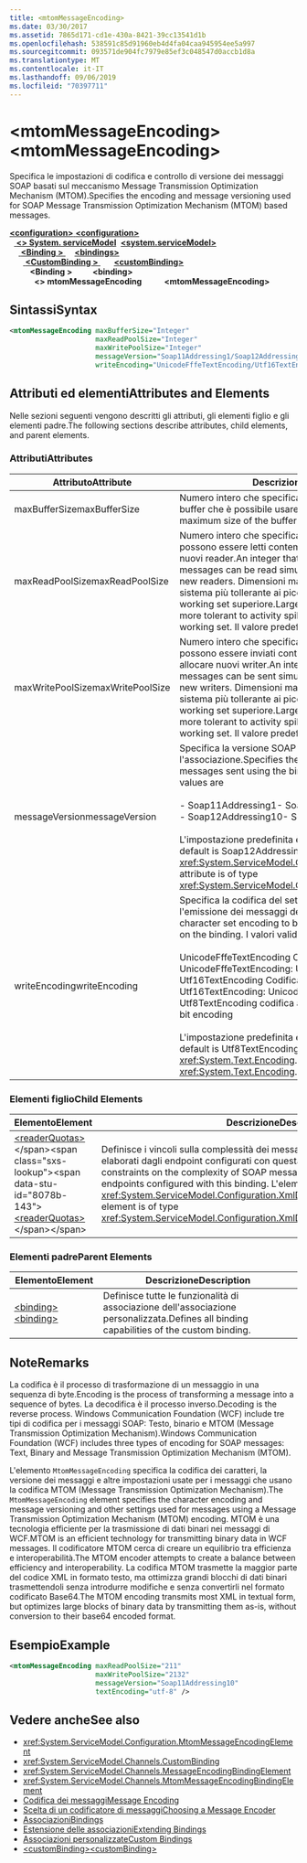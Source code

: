 ```yaml
---
title: <mtomMessageEncoding>
ms.date: 03/30/2017
ms.assetid: 7865d171-cd1e-430a-8421-39cc13541d1b
ms.openlocfilehash: 538591c85d91960eb4d4fa04caa945954ee5a997
ms.sourcegitcommit: 093571de904fc7979e85ef3c048547d0accb1d8a
ms.translationtype: MT
ms.contentlocale: it-IT
ms.lasthandoff: 09/06/2019
ms.locfileid: "70397711"
---
```

# <a name="mtommessageencoding"></a><span data-ttu-id="8078b-101">\<mtomMessageEncoding></span><span class="sxs-lookup"><span data-stu-id="8078b-101">\<mtomMessageEncoding></span></span>
<span data-ttu-id="8078b-102">Specifica le impostazioni di codifica e controllo di versione dei messaggi SOAP basati sul meccanismo Message Transmission Optimization Mechanism (MTOM).</span><span class="sxs-lookup"><span data-stu-id="8078b-102">Specifies the encoding and message versioning used for SOAP Message Transmission Optimization Mechanism (MTOM) based messages.</span></span>  
  
<span data-ttu-id="8078b-103">[ **\<configuration>** ](../configuration-element.md)</span><span class="sxs-lookup"><span data-stu-id="8078b-103">[**\<configuration>**](../configuration-element.md)</span></span>\
<span data-ttu-id="8078b-104">&nbsp;&nbsp;[ **\<> System. serviceModel**](system-servicemodel.md)</span><span class="sxs-lookup"><span data-stu-id="8078b-104">&nbsp;&nbsp;[**\<system.serviceModel>**](system-servicemodel.md)</span></span>\
<span data-ttu-id="8078b-105">&nbsp;&nbsp;&nbsp;&nbsp;[ **\<Binding >** ](bindings.md)</span><span class="sxs-lookup"><span data-stu-id="8078b-105">&nbsp;&nbsp;&nbsp;&nbsp;[**\<bindings>**](bindings.md)</span></span>\
<span data-ttu-id="8078b-106">&nbsp;&nbsp;&nbsp;&nbsp;&nbsp;&nbsp;[ **\<CustomBinding >** ](custombinding.md)</span><span class="sxs-lookup"><span data-stu-id="8078b-106">&nbsp;&nbsp;&nbsp;&nbsp;&nbsp;&nbsp;[**\<customBinding>**](custombinding.md)</span></span>\
<span data-ttu-id="8078b-107">&nbsp;&nbsp;&nbsp;&nbsp;&nbsp;&nbsp;&nbsp;&nbsp; **\<Binding >** </span><span class="sxs-lookup"><span data-stu-id="8078b-107">&nbsp;&nbsp;&nbsp;&nbsp;&nbsp;&nbsp;&nbsp;&nbsp;**\<binding>**</span></span>\
<span data-ttu-id="8078b-108">&nbsp;&nbsp;&nbsp;&nbsp;&nbsp;&nbsp;&nbsp;&nbsp;&nbsp;&nbsp; **\<> mtomMessageEncoding**</span><span class="sxs-lookup"><span data-stu-id="8078b-108">&nbsp;&nbsp;&nbsp;&nbsp;&nbsp;&nbsp;&nbsp;&nbsp;&nbsp;&nbsp;**\<mtomMessageEncoding>**</span></span>  
  
## <a name="syntax"></a><span data-ttu-id="8078b-109">Sintassi</span><span class="sxs-lookup"><span data-stu-id="8078b-109">Syntax</span></span>  
  
```xml  
<mtomMessageEncoding maxBufferSize="Integer"
                     maxReadPoolSize="Integer"
                     maxWritePoolSize="Integer"
                     messageVersion="Soap11Addressing1/Soap12Addressing10"
                     writeEncoding="UnicodeFffeTextEncoding/Utf16TextEncoding/Utf8TextEncoding" />
```  
  
## <a name="attributes-and-elements"></a><span data-ttu-id="8078b-110">Attributi ed elementi</span><span class="sxs-lookup"><span data-stu-id="8078b-110">Attributes and Elements</span></span>  
 <span data-ttu-id="8078b-111">Nelle sezioni seguenti vengono descritti gli attributi, gli elementi figlio e gli elementi padre.</span><span class="sxs-lookup"><span data-stu-id="8078b-111">The following sections describe attributes, child elements, and parent elements.</span></span>  
  
### <a name="attributes"></a><span data-ttu-id="8078b-112">Attributi</span><span class="sxs-lookup"><span data-stu-id="8078b-112">Attributes</span></span>  
  
|<span data-ttu-id="8078b-113">Attributo</span><span class="sxs-lookup"><span data-stu-id="8078b-113">Attribute</span></span>|<span data-ttu-id="8078b-114">Descrizione</span><span class="sxs-lookup"><span data-stu-id="8078b-114">Description</span></span>|  
|---------------|-----------------|  
|<span data-ttu-id="8078b-115">maxBufferSize</span><span class="sxs-lookup"><span data-stu-id="8078b-115">maxBufferSize</span></span>|<span data-ttu-id="8078b-116">Numero intero che specifica la dimensione massima del buffer che è possibile usare.</span><span class="sxs-lookup"><span data-stu-id="8078b-116">An integer that specifies the maximum size of the buffer that can be used.</span></span>|  
|<span data-ttu-id="8078b-117">maxReadPoolSize</span><span class="sxs-lookup"><span data-stu-id="8078b-117">maxReadPoolSize</span></span>|<span data-ttu-id="8078b-118">Numero intero che specifica il numero di messaggi che possono essere letti contemporaneamente senza allocare nuovi reader.</span><span class="sxs-lookup"><span data-stu-id="8078b-118">An integer that specifies how many messages can be read simultaneously without allocating new readers.</span></span> <span data-ttu-id="8078b-119">Dimensioni maggiori del pool rendono il sistema più tollerante ai picchi di attività al costo di un working set superiore.</span><span class="sxs-lookup"><span data-stu-id="8078b-119">Larger pool sizes make the system more tolerant to activity spikes at the cost of a larger working set.</span></span> <span data-ttu-id="8078b-120">Il valore predefinito è 64.</span><span class="sxs-lookup"><span data-stu-id="8078b-120">The default is 64.</span></span>|  
|<span data-ttu-id="8078b-121">maxWritePoolSize</span><span class="sxs-lookup"><span data-stu-id="8078b-121">maxWritePoolSize</span></span>|<span data-ttu-id="8078b-122">Numero intero che specifica il numero di messaggi che possono essere inviati contemporaneamente senza allocare nuovi writer.</span><span class="sxs-lookup"><span data-stu-id="8078b-122">An integer that specifies how many messages can be sent simultaneously without allocating new writers.</span></span> <span data-ttu-id="8078b-123">Dimensioni maggiori del pool rendono il sistema più tollerante ai picchi di attività al costo di un working set superiore.</span><span class="sxs-lookup"><span data-stu-id="8078b-123">Larger pool sizes make the system more tolerant to activity spikes at the cost of a larger working set.</span></span> <span data-ttu-id="8078b-124">Il valore predefinito è 16.</span><span class="sxs-lookup"><span data-stu-id="8078b-124">The default is 16.</span></span>|  
|<span data-ttu-id="8078b-125">messageVersion</span><span class="sxs-lookup"><span data-stu-id="8078b-125">messageVersion</span></span>|<span data-ttu-id="8078b-126">Specifica la versione SOAP dei messaggi inviati usando l'associazione.</span><span class="sxs-lookup"><span data-stu-id="8078b-126">Specifies the SOAP version of the messages sent using the binding.</span></span> <span data-ttu-id="8078b-127">I valori validi sono:</span><span class="sxs-lookup"><span data-stu-id="8078b-127">Valid values are</span></span><br /><br /> <span data-ttu-id="8078b-128">- Soap11Addressing1</span><span class="sxs-lookup"><span data-stu-id="8078b-128">-   Soap11Addressing1</span></span><br /><span data-ttu-id="8078b-129">- Soap12Addressing10</span><span class="sxs-lookup"><span data-stu-id="8078b-129">-   Soap12Addressing10</span></span><br /><br /> <span data-ttu-id="8078b-130">L'impostazione predefinita è Soap12Addressing10.</span><span class="sxs-lookup"><span data-stu-id="8078b-130">The default is Soap12Addressing10.</span></span> <span data-ttu-id="8078b-131">L'attributo è di tipo <xref:System.ServiceModel.Channels.MessageVersion>.</span><span class="sxs-lookup"><span data-stu-id="8078b-131">This attribute is of type <xref:System.ServiceModel.Channels.MessageVersion>.</span></span>|  
|<span data-ttu-id="8078b-132">writeEncoding</span><span class="sxs-lookup"><span data-stu-id="8078b-132">writeEncoding</span></span>|<span data-ttu-id="8078b-133">Specifica la codifica del set di caratteri da usare per l'emissione dei messaggi dell'associazione.</span><span class="sxs-lookup"><span data-stu-id="8078b-133">Specifies the character set encoding to be used for emitting messages on the binding.</span></span> <span data-ttu-id="8078b-134">I valori validi sono:</span><span class="sxs-lookup"><span data-stu-id="8078b-134">Valid values are</span></span><br /><br /> <span data-ttu-id="8078b-135">UnicodeFffeTextEncoding Codifica Unicode BigEndian</span><span class="sxs-lookup"><span data-stu-id="8078b-135">-   UnicodeFffeTextEncoding: Unicode BigEndian encoding</span></span><br /><span data-ttu-id="8078b-136">Utf16TextEncoding Codifica Unicode</span><span class="sxs-lookup"><span data-stu-id="8078b-136">-   Utf16TextEncoding: Unicode encoding</span></span><br /><span data-ttu-id="8078b-137">Utf8TextEncoding codifica a 8 bit</span><span class="sxs-lookup"><span data-stu-id="8078b-137">-   Utf8TextEncoding: 8-bit encoding</span></span><br /><br /> <span data-ttu-id="8078b-138">L'impostazione predefinita è Utf8TextEncoding.</span><span class="sxs-lookup"><span data-stu-id="8078b-138">The default is Utf8TextEncoding.</span></span> <span data-ttu-id="8078b-139">L'attributo è di tipo <xref:System.Text.Encoding>.</span><span class="sxs-lookup"><span data-stu-id="8078b-139">This attribute is of type <xref:System.Text.Encoding>.</span></span>|  
  
### <a name="child-elements"></a><span data-ttu-id="8078b-140">Elementi figlio</span><span class="sxs-lookup"><span data-stu-id="8078b-140">Child Elements</span></span>  
  
|<span data-ttu-id="8078b-141">Elemento</span><span class="sxs-lookup"><span data-stu-id="8078b-141">Element</span></span>|<span data-ttu-id="8078b-142">Descrizione</span><span class="sxs-lookup"><span data-stu-id="8078b-142">Description</span></span>|  
|-------------|-----------------|  
|<span data-ttu-id="8078b-143">[\<readerQuotas>](https://docs.microsoft.com/previous-versions/dotnet/netframework-4.0/ms731325(v=vs.100))</span><span class="sxs-lookup"><span data-stu-id="8078b-143">[\<readerQuotas>](https://docs.microsoft.com/previous-versions/dotnet/netframework-4.0/ms731325(v=vs.100))</span></span>|<span data-ttu-id="8078b-144">Definisce i vincoli sulla complessità dei messaggi SOAP che possono essere elaborati dagli endpoint configurati con questa associazione.</span><span class="sxs-lookup"><span data-stu-id="8078b-144">Defines the constraints on the complexity of SOAP messages that can be processed by endpoints configured with this binding.</span></span> <span data-ttu-id="8078b-145">L'elemento è di tipo <xref:System.ServiceModel.Configuration.XmlDictionaryReaderQuotasElement>.</span><span class="sxs-lookup"><span data-stu-id="8078b-145">This element is of type <xref:System.ServiceModel.Configuration.XmlDictionaryReaderQuotasElement>.</span></span>|  
  
### <a name="parent-elements"></a><span data-ttu-id="8078b-146">Elementi padre</span><span class="sxs-lookup"><span data-stu-id="8078b-146">Parent Elements</span></span>  
  
|<span data-ttu-id="8078b-147">Elemento</span><span class="sxs-lookup"><span data-stu-id="8078b-147">Element</span></span>|<span data-ttu-id="8078b-148">Descrizione</span><span class="sxs-lookup"><span data-stu-id="8078b-148">Description</span></span>|  
|-------------|-----------------|  
|[<span data-ttu-id="8078b-149">\<binding></span><span class="sxs-lookup"><span data-stu-id="8078b-149">\<binding></span></span>](../../../misc/binding.md)|<span data-ttu-id="8078b-150">Definisce tutte le funzionalità di associazione dell'associazione personalizzata.</span><span class="sxs-lookup"><span data-stu-id="8078b-150">Defines all binding capabilities of the custom binding.</span></span>|  
  
## <a name="remarks"></a><span data-ttu-id="8078b-151">Note</span><span class="sxs-lookup"><span data-stu-id="8078b-151">Remarks</span></span>  
 <span data-ttu-id="8078b-152">La codifica è il processo di trasformazione di un messaggio in una sequenza di byte.</span><span class="sxs-lookup"><span data-stu-id="8078b-152">Encoding is the process of transforming a message into a sequence of bytes.</span></span> <span data-ttu-id="8078b-153">La decodifica è il processo inverso.</span><span class="sxs-lookup"><span data-stu-id="8078b-153">Decoding is the reverse process.</span></span> <span data-ttu-id="8078b-154">Windows Communication Foundation (WCF) include tre tipi di codifica per i messaggi SOAP: Testo, binario e MTOM (Message Transmission Optimization Mechanism).</span><span class="sxs-lookup"><span data-stu-id="8078b-154">Windows Communication Foundation (WCF) includes three types of encoding for SOAP messages: Text, Binary and Message Transmission Optimization Mechanism (MTOM).</span></span>  
  
 <span data-ttu-id="8078b-155">L'elemento `MtomMessageEncoding` specifica la codifica dei caratteri, la versione dei messaggi e altre impostazioni usate per i messaggi che usano la codifica MTOM (Message Transmission Optimization Mechanism).</span><span class="sxs-lookup"><span data-stu-id="8078b-155">The `MtomMessageEncoding` element specifies the character encoding and message versioning and other settings used for messages using a Message Transmission Optimization Mechanism (MTOM) encoding.</span></span> <span data-ttu-id="8078b-156">MTOM è una tecnologia efficiente per la trasmissione di dati binari nei messaggi di WCF.</span><span class="sxs-lookup"><span data-stu-id="8078b-156">MTOM is an efficient technology for transmitting binary data in WCF messages.</span></span> <span data-ttu-id="8078b-157">Il codificatore MTOM cerca di creare un equilibrio tra efficienza e interoperabilità.</span><span class="sxs-lookup"><span data-stu-id="8078b-157">The MTOM encoder attempts to create a balance between efficiency and interoperability.</span></span> <span data-ttu-id="8078b-158">La codifica MTOM trasmette la maggior parte del codice XML in formato testo, ma ottimizza grandi blocchi di dati binari trasmettendoli senza introdurre modifiche e senza convertirli nel formato codificato Base64.</span><span class="sxs-lookup"><span data-stu-id="8078b-158">The MTOM encoding transmits most XML in textual form, but optimizes large blocks of binary data by transmitting them as-is, without conversion to their base64 encoded format.</span></span>  
  
## <a name="example"></a><span data-ttu-id="8078b-159">Esempio</span><span class="sxs-lookup"><span data-stu-id="8078b-159">Example</span></span>  
  
```xml  
<mtomMessageEncoding maxReadPoolSize="211"
                     maxWritePoolSize="2132"
                     messageVersion="Soap11Addressing10"
                     textEncoding="utf-8" />
```  
  
## <a name="see-also"></a><span data-ttu-id="8078b-160">Vedere anche</span><span class="sxs-lookup"><span data-stu-id="8078b-160">See also</span></span>

- <xref:System.ServiceModel.Configuration.MtomMessageEncodingElement>
- <xref:System.ServiceModel.Channels.CustomBinding>
- <xref:System.ServiceModel.Channels.MessageEncodingBindingElement>
- <xref:System.ServiceModel.Channels.MtomMessageEncodingBindingElement>
- [<span data-ttu-id="8078b-161">Codifica dei messaggi</span><span class="sxs-lookup"><span data-stu-id="8078b-161">Message Encoding</span></span>](message-encoding.md)
- [<span data-ttu-id="8078b-162">Scelta di un codificatore di messaggi</span><span class="sxs-lookup"><span data-stu-id="8078b-162">Choosing a Message Encoder</span></span>](../../../wcf/feature-details/choosing-a-message-encoder.md)
- [<span data-ttu-id="8078b-163">Associazioni</span><span class="sxs-lookup"><span data-stu-id="8078b-163">Bindings</span></span>](../../../wcf/bindings.md)
- [<span data-ttu-id="8078b-164">Estensione delle associazioni</span><span class="sxs-lookup"><span data-stu-id="8078b-164">Extending Bindings</span></span>](../../../wcf/extending/extending-bindings.md)
- [<span data-ttu-id="8078b-165">Associazioni personalizzate</span><span class="sxs-lookup"><span data-stu-id="8078b-165">Custom Bindings</span></span>](../../../wcf/extending/custom-bindings.md)
- [<span data-ttu-id="8078b-166">\<customBinding></span><span class="sxs-lookup"><span data-stu-id="8078b-166">\<customBinding></span></span>](custombinding.md)

